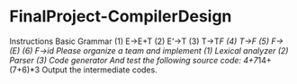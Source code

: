 # FinalProject-CompilerDesign
Instructions Basic Grammar  (1)  E->E+T  (2)  E’->T  (3) T->T*F  (4) T->F  (5) F->(E)  (6) F->id  Please organize a team and implement  (1)          Lexical analyzer  (2)          Parser  (3)        Code generator     And test the following source code:   4+7*14+(7+6)*3  Output the intermediate codes.
